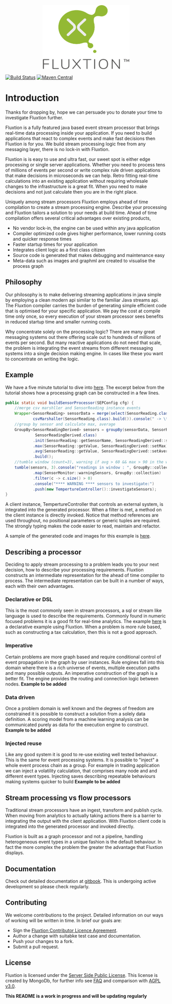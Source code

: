 <p align="center">
  <img width="270" height="200" src="images/Fluxtion_logo.png">
</p>

[![Build Status](https://travis-ci.org/v12technology/fluxtion.svg?branch=master)](https://travis-ci.org/v12technology/fluxtion)
[![Maven Central](https://maven-badges.herokuapp.com/maven-central/com.fluxtion/fluxtion-api/badge.svg)](https://maven-badges.herokuapp.com/maven-central/com.fluxtion/fluxtion-api)

# Introduction
Thanks for dropping by, hope we can persuade you to donate your time to investigate Fluxtion further.

Fluxtion is a fully featured java based event stream processor that brings real-time data processing inside your application. If you need to build applications that react to complex events and make fast decisions then Fluxtion is for you. We build stream processing logic free from any messaging layer, there is no lock-in with Fluxtion.

Fluxtion is is easy to use and ultra fast, our sweet spot is either edge processing or single server applications. Whether you need to process tens of millions of events per second or write complex rule driven applications that make decisions in microseconds we can help. Retro fitting real-time calculations into an existing application without requiring wholesale changes to the infrastructure is a great fit. When you need to make decisions and not just calculate then you are in the right place.

Uniquely among stream processors Fluxtion employs ahead of time compilation to create a stream processing engine. Describe your processing and Fluxtion tailors a solution to your needs at build time. Ahead of time compilation offers several critical advantages over existing products, 
 - No vendor lock-in, the engine can be used within any java application
 - Compiler optimized code gives higher performance, lower running costs and quicker response times
 - Faster startup times for your application
 - Integrates client logic as a first class citizen 
 - Source code is generated that makes debugging and maintenance easy
 - Meta-data such as images and graphml are created to visualise the process graph

## Philosophy
Our philosophy is to make delivering streaming applications in java simple by employing a clean modern api similar to the familiar Java streams api. The Fluxtion compiler carries the burden of generating simple efficient code that is optimised for your specific application. We pay the cost at compile time only once, so every execution of your stream processor sees benefits in reduced startup time and smaller running costs.

Why concentrate solely on the processing logic? There are many great messaging systems out there offering scale out to hundreds of millions of events per second. But many reactive applications do not need that scale, the problem is integrating the event streams from different messaging systems into a single decision making engine. In cases like these you want to concentrate on writing the logic. 

## Example
We have a five minute tutorial to dive into [here](https://github.com/v12technology/fluxtion-quickstart/tree/master). The excerpt below from the tutorial shows how a processing graph can be constructed in a few lines. 
```java
public static void buildSensorProcessor(SEPConfig cfg) {
    //merge csv marshller and SensorReading instance events
    Wrapper<SensorReading> sensorData = merge(select(SensorReading.class),
            csvMarshaller(SensorReading.class).build()).console(" -> \t");
    //group by sensor and calculate max, average
    GroupBy<SensorReadingDerived> sensors = groupBy(sensorData, SensorReading::getSensorName, 
             SensorReadingDerived.class)
            .init(SensorReading::getSensorName, SensorReadingDerived::setSensorName)
            .max(SensorReading::getValue, SensorReadingDerived::setMax)
            .avg(SensorReading::getValue, SensorReadingDerived::setAverage)
            .build();
    //tumble window (count=3), warning if avg > 60 && max > 90 in the window for a sensor
    tumble(sensors, 3).console("readings in window : ", GroupBy::collection)
            .map(SensorMonitor::warningSensors, GroupBy::collection)
            .filter(c -> c.size() > 0)
            .console("**** WARNING **** sensors to investigate:")
            .push(new TempertureController()::investigateSensors);
}
```
A client instance, TempertureController that controls an external system, is integrated into the generated processor. When a filter is met, a method on the client instance is directly invoked. Notice that method references are used throughout, no positional parameters or generic tuples are required. The strongly typing makes the code easier to read, maintain and refactor.

A sample of the generated code and images for this example is [here](https://github.com/v12technology/fluxtion-quickstart/tree/master/src/main/resources/com/fluxtion/quickstart/roomsensor/generated).

## Describing a processor
Deciding to apply stream processing to a problem leads you to your next decision, how to describe your processing requirements. Fluxtion constructs an intermediate representation for the ahead of time compiler to process. The intermediate representation can be built in a number of ways, each with their own advantages.
### Declarative or DSL
This is the most commonly seen in stream processors, a sql or stream like language is used to describe the requirements. Commonly found in numeric focused problems it is a good fit for real-time analytics.  The example [here](https://github.com/v12technology/fluxtion-quickstart/tree/master) is a declarative example using Fluxtion. When a problem is more rule based, such as constructing a tax calculation, then this is not a good approach.
### Imperative
Certain problems are more graph based and require conditional control of event propagation in the graph by user instances. Rule engines fall into this domain where there is a rich universe of events, multiple execution paths and many possible outputs. An imperative construction of the graph is a better fit. The engine provides the routing and connection logic between nodes.  **Example to be added**
### Data driven
Once a problem domain is well known and the degrees of freedom are constrained it is possible to construct a solution from a solely data definition. A scoring model from a machine learning analysis can be communicated purely as data for the execution engine to construct. **Example to be added**
### Injected reuse
Like any good system it is good to re-use existing well tested behaviour. This is the same for event processing systems. It is possible to "inject" a whole event process chain as a group. For example in trading application we can inject a volatility calculation, that comprises many node and and different event types. Injecting saves describing repeatable behaviours making systems quicker to build
**Example to be added**
## Stream processing vs flow processors
Traditional stream processors have an ingest, transform and publish cycle. When moving from analytics to actually taking actions there is a barrier to integrating the output with the client application. With Fluxtion client code is integrated into the generated processor and invoked directly. 

Fluxtion is built as a graph processor and not a pipeline, handling heterogeneous event types in a unique fashion is the default behaviour. In fact the more complex the problem the greater the advantage that Fluxtion displays.
## Documentation
Check out detailed documentation at [gitbook](https://fluxtion.gitbook.io/docs/).
This is undergoing active development so please check regularly.

## Contributing

We welcome contributions to the project. Detailed information on our ways of working will be written in time. In brief our goals are:

* Sign the [Fluxtion Contributor Licence Agreement](https://github.com/v12technology/fluxtion/blob/master/contributorLicenseAgreement).
* Author a change with suitabke test case and documentation.
* Push your changes to a fork.
* Submit a pull request.


## License

Fluxtion is licensed under the [Server Side Public License](https://www.mongodb.com/licensing/server-side-public-license). This license is created by MongoDb, for further info see [FAQ](https://www.mongodb.com/licensing/server-side-public-license/faq) and comparison with [AGPL v3.0](https://www.mongodb.com/licensing/server-side-public-license/faq).


**This README is a work in progress and will be updating regularly**
